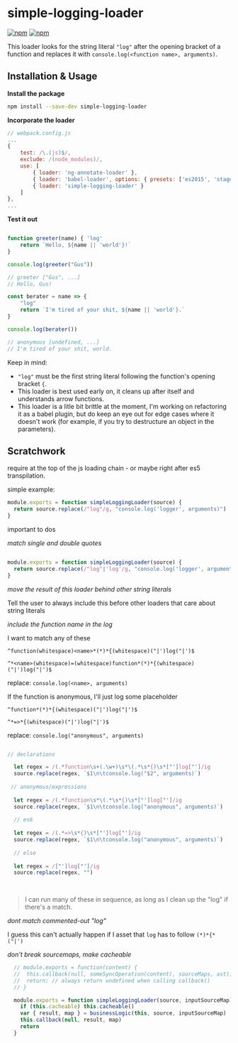 
# simple-logging-loader

[![npm](https://img.shields.io/npm/dt/simple-logging-loader.svg?style=flat-square)](https://www.npmjs.com/package/simple-logging-loader)
[![npm](https://img.shields.io/npm/v/simple-logging-loader.svg?style=flat-square)](https://www.npmjs.com/package/simple-logging-loader)

This loader looks for the string literal `"log"` after the opening bracket of a function and replaces it with `console.log(<function name>, arguments)`.

## Installation & Usage

**Install the package**
```bash
npm install --save-dev simple-logging-loader
```

**Incorporate the loader**

```js 
// webpack.config.js
...
{
	test: /\.(js)$/,
	exclude: /(node_modules)/,
	use: [
		{ loader: 'ng-annotate-loader' }, 
		{ loader: 'babel-loader', options: { presets: ['es2015', 'stage-0'] } },
		{ loader: 'simple-logging-loader' }
	]
},
...

```

**Test it out**

```js

function greeter(name) { 'log'
	return `Hello, ${name || 'world'}!`
}

console.log(greeter("Gus"))

// greeter ["Gus", ...]
// Hello, Gus!

const berater = name => { 
	"log"
	return `I'm tired of your shit, ${name || 'world'}.`
}

console.log(berater())

// anonymous [undefined, ...]
// I'm tired of your shit, world.

```


Keep in mind:
* `"log"` must be the first string literal following the function's opening bracket `{`.
* This loader is best used early on, it cleans up after itself and understands arrow functions.
* This loader is a litle bit brittle at the moment, I'm working on refactoring it as a babel plugin, but do keep an eye out for edge cases where it doesn't work (for example, if you try to destructure an object in the parameters).

## Scratchwork

require at the top of the js loading chain - or maybe right after es5 transpilation.

simple example:

```js
module.exports = function simpleLoggingLoader(source) {
  return source.replace(/"log"/g, "console.log('logger', arguments)")
}
 ```
 
important to dos

*match single and double quotes*

```js

module.exports = function simpleLoggingLoader(source) {
  return source.replace(/"log"|'log'/g, "console.log('logger', arguments)")
}

```

*move the result of this loader behind other string literals*

Tell the user to always include this before other loaders that care about string literals

*include the function name in the log*

I want to match any of these

`^function(whitespace)<name>*(*)*{(whitespace)("|')log("|')$`

`^*<name>(whitespace)=(whitespace)function*(*)*{(whitespace)("|')log("|')$`

replace: `console.log(<name>, arguments)`

If the function is anonymous, I'll just log some placeholder

`^function*(*)*{(whitespace)("|')log("|')$`

`^*=>*{(whitespace)("|')log("|')$`

replace: `console.log("anonymous", arguments)`


```js

// declarations

  let regex = /(.*function\s+(.\w+)\s*\(.*\s*{)\s*["']log["']/ig
  source.replace(regex, `$1\n\tconsole.log("$2", arguments)`)
  
 // anonymous/expressions
  
  let regex = /(.*function\s*\(.*\s*{)\s*["']log["']/ig
  source.replace(regex, `$1\n\tconsole.log("anonymous", arguments)`)
  
  // es6
    
  let regex = /(.*=>\s*{)\s*["']log["']/ig
  source.replace(regex, `$1\n\tconsole.log("anonymous", arguments)`)
  
  // else
  
  let regex = /["']log["']/ig
  source.replace(regex, "")
  
  
```
> I can run many of these in sequence, as long as I clean up the "log" if there's a match.


*dont match commented-out "log"*

I guess this can't actually happen if I asset that `log` has to follow `(*)*{*("|')`

*don't break sourcemaps, make cacheable*

```js
  // module.exports = function(content) {
  //  this.callback(null, someSyncOperation(content), sourceMaps, ast);
  //  return; // always return undefined when calling callback()
  // }

  module.exports = function simpleLoggingLoader(source, inputSourceMap) {
    if (this.cacheable) this.cacheable()
    var { result, map } = businessLogic(this, source, inputSourceMap)
    this.callback(null, result, map)
    return
  }
```
